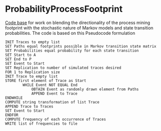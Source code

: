 # ProbabilityProcessFootprint

[Code base](process_sim.py) for work on blending the directionality of the process mining footprint with the stochastic nature of Markov models and state transition probabilities. The code is based on this Pseudocode formulation 

```
INIT Traces to empty list
SET Paths equal footprints possible in Markov transition state matrix
SET Probabilities equal probability for each state transition
SET Start to A
SET End to P
SET Event to Start
SET Replication to number of simulated traces desired
FOR 1 to Replication size
INIT Trace to empty list
STORE first element of Trace as Start
		WHILE Event NOT EQUAL End
			OBTAIN Event as randomly drawn element from Paths
			APPEND Event to Trace
ENDWHILE
COMPUTE string transformation of list Trace
APPEND Trace to Traces
SET Event to Start
ENDFOR
COMPUTE frequency of each occurrence of Traces
WRITE list of frequencies to file
```
